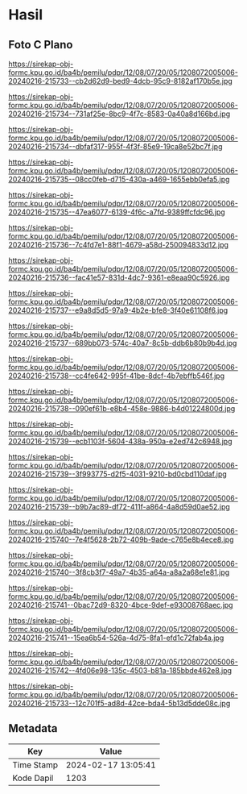 # Hasil

## Foto C Plano

https://sirekap-obj-formc.kpu.go.id/ba4b/pemilu/pdpr/12/08/07/20/05/1208072005006-20240216-215733--cb2d62d9-bed9-4dcb-95c9-8182af170b5e.jpg

https://sirekap-obj-formc.kpu.go.id/ba4b/pemilu/pdpr/12/08/07/20/05/1208072005006-20240216-215734--731af25e-8bc9-4f7c-8583-0a40a8d166bd.jpg

https://sirekap-obj-formc.kpu.go.id/ba4b/pemilu/pdpr/12/08/07/20/05/1208072005006-20240216-215734--dbfaf317-955f-4f3f-85e9-19ca8e52bc7f.jpg

https://sirekap-obj-formc.kpu.go.id/ba4b/pemilu/pdpr/12/08/07/20/05/1208072005006-20240216-215735--08cc0feb-d715-430a-a469-1655ebb0efa5.jpg

https://sirekap-obj-formc.kpu.go.id/ba4b/pemilu/pdpr/12/08/07/20/05/1208072005006-20240216-215735--47ea6077-6139-4f6c-a7fd-9389ffcfdc96.jpg

https://sirekap-obj-formc.kpu.go.id/ba4b/pemilu/pdpr/12/08/07/20/05/1208072005006-20240216-215736--7c4fd7e1-88f1-4679-a58d-250094833d12.jpg

https://sirekap-obj-formc.kpu.go.id/ba4b/pemilu/pdpr/12/08/07/20/05/1208072005006-20240216-215736--fac41e57-831d-4dc7-9361-e8eaa90c5926.jpg

https://sirekap-obj-formc.kpu.go.id/ba4b/pemilu/pdpr/12/08/07/20/05/1208072005006-20240216-215737--e9a8d5d5-97a9-4b2e-bfe8-3f40e61108f6.jpg

https://sirekap-obj-formc.kpu.go.id/ba4b/pemilu/pdpr/12/08/07/20/05/1208072005006-20240216-215737--689bb073-574c-40a7-8c5b-ddb6b80b9b4d.jpg

https://sirekap-obj-formc.kpu.go.id/ba4b/pemilu/pdpr/12/08/07/20/05/1208072005006-20240216-215738--cc4fe642-995f-41be-8dcf-4b7ebffb546f.jpg

https://sirekap-obj-formc.kpu.go.id/ba4b/pemilu/pdpr/12/08/07/20/05/1208072005006-20240216-215738--090ef61b-e8b4-458e-9886-b4d01224800d.jpg

https://sirekap-obj-formc.kpu.go.id/ba4b/pemilu/pdpr/12/08/07/20/05/1208072005006-20240216-215739--ecb1103f-5604-438a-950a-e2ed742c6948.jpg

https://sirekap-obj-formc.kpu.go.id/ba4b/pemilu/pdpr/12/08/07/20/05/1208072005006-20240216-215739--3f993775-d2f5-4031-9210-bd0cbd110daf.jpg

https://sirekap-obj-formc.kpu.go.id/ba4b/pemilu/pdpr/12/08/07/20/05/1208072005006-20240216-215739--b9b7ac89-df72-411f-a864-4a8d59d0ae52.jpg

https://sirekap-obj-formc.kpu.go.id/ba4b/pemilu/pdpr/12/08/07/20/05/1208072005006-20240216-215740--7e4f5628-2b72-409b-9ade-c765e8b4ece8.jpg

https://sirekap-obj-formc.kpu.go.id/ba4b/pemilu/pdpr/12/08/07/20/05/1208072005006-20240216-215740--3f8cb3f7-49a7-4b35-a64a-a8a2a68e1e81.jpg

https://sirekap-obj-formc.kpu.go.id/ba4b/pemilu/pdpr/12/08/07/20/05/1208072005006-20240216-215741--0bac72d9-8320-4bce-9def-e93008768aec.jpg

https://sirekap-obj-formc.kpu.go.id/ba4b/pemilu/pdpr/12/08/07/20/05/1208072005006-20240216-215741--15ea6b54-526a-4d75-8fa1-efd1c72fab4a.jpg

https://sirekap-obj-formc.kpu.go.id/ba4b/pemilu/pdpr/12/08/07/20/05/1208072005006-20240216-215742--4fd06e98-135c-4503-b81a-185bbde462e8.jpg

https://sirekap-obj-formc.kpu.go.id/ba4b/pemilu/pdpr/12/08/07/20/05/1208072005006-20240216-215733--12c701f5-ad8d-42ce-bda4-5b13d5dde08c.jpg


## Metadata

| Key        | Value               |
| ---------- | ------------------- |
| Time Stamp | 2024-02-17 13:05:41 |
| Kode Dapil | 1203                |



